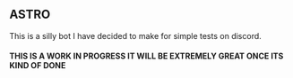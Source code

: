 ## ASTRO
This is a silly bot I have decided to make for simple tests on discord.

#### THIS IS A WORK IN PROGRESS IT WILL BE EXTREMELY GREAT ONCE ITS KIND OF DONE
